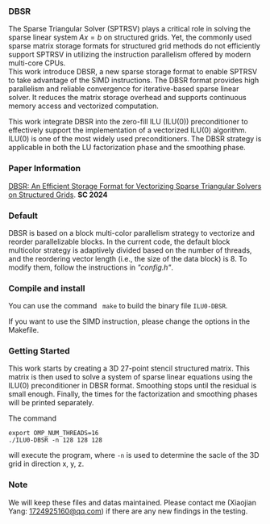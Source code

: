 ### DBSR

The Sparse Triangular Solver (SPTRSV) plays a critical role in solving the sparse linear system $Ax=b$ on structured grids.
Yet, the commonly used sparse matrix storage formats for structured grid methods do not efficiently support SPTRSV in utilizing the instruction parallelism offered by modern multi-core CPUs.  
This work introduce DBSR, a new sparse storage format to enable SPTRSV to take advantage of the SIMD instructions. 
The DBSR format provides high parallelism and reliable convergence for iterative-based sparse linear solver.
It reduces the matrix storage overhead and supports continuous memory access and vectorized computation.

This work integrate DBSR into the zero-fill ILU (ILU(0)) preconditioner to effectively support the implementation of a vectorized ILU(0) algorithm. 
ILU(0) is one of the most widely used preconditioners. The DBSR strategy is applicable in both the LU factorization phase and the smoothing phase.

### Paper Information

[DBSR: An Efficient Storage Format for Vectorizing Sparse Triangular Solvers on Structured Grids](https://doi.org/10.1109/SC41406.2024.00065). **SC 2024**

### Default

DBSR is based on a block multi-color parallelism strategy to vectorize and reorder parallelizable blocks. 
In the current code, the default block multicolor strategy is adaptively divided based on the number of threads, and the reordering vector length (i.e., the size of the data block) is 8. 
To modify them, follow the instructions in *"config.h"*.

### Compile and install

You can use the command `` make`` to build the binary file ``ILU0-DBSR``.

If you want to use the SIMD instruction, please change the options in the Makefile.

### Getting Started

This work starts by creating a 3D 27-point stencil structured matrix. This matrix is then used to solve a system of sparse linear equations using the ILU(0) preconditioner in DBSR format. 
Smoothing stops until the residual is small enough. Finally, the times for the factorization and smoothing phases will be printed separately.

The command 

```
export OMP_NUM_THREADS=16
./ILU0-DBSR -n 128 128 128
```

will execute the program, where `-n` is used to determine the sacle of the 3D grid in direction x, y, z.

### Note

We will keep these files and datas maintained. Please contact me (Xiaojian Yang: 1724925160@qq.com) if there are any new findings in the testing.

